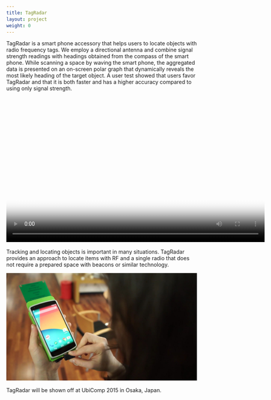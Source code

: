 ```yaml
---
title: TagRadar
layout: project
weight: 0
---
```

TagRadar is a smart phone accessory that helps users to
locate objects with radio frequency tags. We employ a
directional antenna and combine signal strength readings
with headings obtained from the compass of the smart
phone. While scanning a space by waving the smart
phone, the aggregated data is presented on an on-screen
polar graph that dynamically reveals the most likely
heading of the target object. A user test showed that
users favor TagRadar and that it is both faster and has a
higher accuracy compared to using only signal strength.

<video id="tagradar" class="video-js vjs-default-skin" controls
preload="auto" width="683" height="384" poster="img/tag_radar_interface.jpg"
data-setup="{}">
<source src="video/tagRadar_submission.mp4" type='video/mp4'>
</video>

Tracking and locating objects is important in many
situations. TagRadar provides an approach to locate items with RF
and a single radio that does not require a prepared space
with beacons or similar technology.

![](<img/tag_radar_phone.jpg>)

TagRadar will be shown off at UbiComp 2015 in Osaka, Japan.

